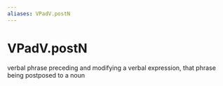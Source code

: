 ```yaml
---
aliases: VPadV.postN
---
```

# VPadV.postN

verbal phrase preceding and modifying a verbal expression, that phrase being postposed to a noun